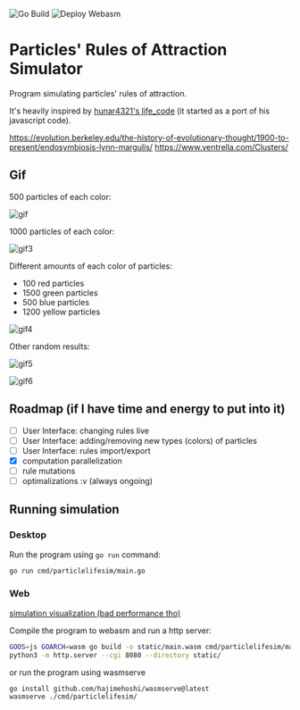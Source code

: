 ![Go Build](https://github.com/fglo/particles-rules-of-attraction/actions/workflows/go-build.yml/badge.svg)
![Deploy Webasm](https://github.com/fglo/particles-rules-of-attraction/actions/workflows/deploy-webasm.yml/badge.svg)

# Particles' Rules of Attraction Simulator

Program simulating particles' rules of attraction. 

It's heavily inspired by [hunar4321's life_code](https://github.com/hunar4321/life_code) (it started as a port of his javascript code).

https://evolution.berkeley.edu/the-history-of-evolutionary-thought/1900-to-present/endosymbiosis-lynn-margulis/
https://www.ventrella.com/Clusters/

## Gif

500 particles of each color:

![gif](./img/gif.gif)

1000 particles of each color:

![gif3](./img/gif3.gif)

Different amounts of each color of particles:

* 100 red particles
* 1500 green particles
* 500 blue particles
* 1200 yellow particles

![gif4](./img/gif4.gif)

Other random results:

![gif5](./img/gif5.gif)

![gif6](./img/gif6.gif)

## Roadmap (if I have time and energy to put into it)

- [ ] User Interface: changing rules live
- [ ] User Interface: adding/removing new types (colors) of particles
- [ ] User Interface: rules import/export
- [x] computation parallelization
- [ ] rule mutations
- [ ] optimalizations :v (always ongoing)

## Running simulation

### Desktop

Run the program using `go run` command:

```bash
go run cmd/particlelifesim/main.go
```

### Web

[simulation visualization (bad performance tho)](https://fglo.github.io/particles-rules-of-attraction/index.html)

Compile the program to webasm and run a http server:

```bash
GOOS=js GOARCH=wasm go build -o static/main.wasm cmd/particlelifesim/main.go
python3 -m http.server --cgi 8080 --directory static/ 
```

or run the program using wasmserve

```bash
go install github.com/hajimehoshi/wasmserve@latest
wasmserve ./cmd/particlelifesim/
```
